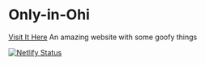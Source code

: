 # Only-in-Ohi
[Visit It Here][Visit it Here]
An amazing website with some goofy things


[Visit it Here]: https://onlyinohio.netlify.app

[![Netlify Status](https://api.netlify.com/api/v1/badges/77859022-4b66-4cf5-98ec-76c7d7379a65/deploy-status)](https://app.netlify.com/sites/onlyinohio/deploys)
